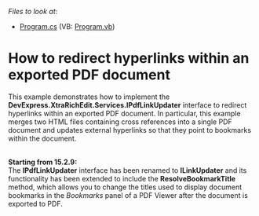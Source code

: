 <!-- default file list -->
*Files to look at*:

* [Program.cs](./CS/LinkUpdater/Program.cs) (VB: [Program.vb](./VB/LinkUpdater/Program.vb))
<!-- default file list end -->
# How to redirect hyperlinks within an exported PDF document


<p>This example demonstrates how to implement the <strong>DevExpress.XtraRichEdit.Services.IPdfLinkUpdater</strong> interface to redirect hyperlinks within an exported PDF document. In particular, this example merges two HTML files containing cross references into a single PDF document and updates external hyperlinks so that they point to bookmarks within the document.</p>
<p><br><strong>Starting from 15.2.9:</strong><br>The <strong>IPdfLinkUpdater</strong> interface has been renamed to <strong>ILinkUpdater</strong> and its functionality has been extended to include the <strong>ResolveBookmarkTitle</strong> method, which allows you to change the titles used to display document bookmarks in the <em>Bookmarks</em> panel of a PDF Viewer after the document is exported to PDF.</p>

<br/>


